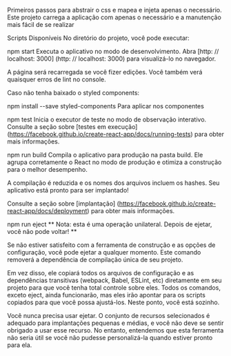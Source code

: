 Primeiros passos para abstrair o css e mapea  e injeta apenas o necessário.
Este projeto carrega a aplicação com apenas o necessário e a manutenção mais fácil de se realizar

Scripts Disponíveis
No diretório do projeto, você pode executar:

npm start
Executa o aplicativo no modo de desenvolvimento.
Abra [http: // localhost: 3000] (http: // localhost: 3000) para visualizá-lo no navegador.

A página será recarregada se você fizer edições.
Você também verá quaisquer erros de lint no console.

Caso não tenha baixado o styled components:

npm install --save styled-components
Para aplicar nos componentes 

npm test
Inicia o executor de teste no modo de observação interativo.
Consulte a seção sobre [testes em execução] (https://facebook.github.io/create-react-app/docs/running-tests) para obter mais informações.

npm run build
Compila o aplicativo para produção na pasta build.
Ele agrupa corretamente o React no modo de produção e otimiza a construção para o melhor desempenho.

A compilação é reduzida e os nomes dos arquivos incluem os hashes.
Seu aplicativo está pronto para ser implantado!

Consulte a seção sobre [implantação] (https://facebook.github.io/create-react-app/docs/deployment) para obter mais informações.

npm run eject
** Nota: esta é uma operação unilateral. Depois de ejetar, você não pode voltar! **

Se não estiver satisfeito com a ferramenta de construção e as opções de configuração, você pode ejetar a qualquer momento. Este comando removerá a dependência de compilação única de seu projeto.

Em vez disso, ele copiará todos os arquivos de configuração e as dependências transitivas (webpack, Babel, ESLint, etc) diretamente em seu projeto para que você tenha total controle sobre eles. Todos os comandos, exceto eject, ainda funcionarão, mas eles irão apontar para os scripts copiados para que você possa ajustá-los. Neste ponto, você está sozinho.

Você nunca precisa usar ejetar. O conjunto de recursos selecionados é adequado para implantações pequenas e médias, e você não deve se sentir obrigado a usar esse recurso. No entanto, entendemos que esta ferramenta não seria útil se você não pudesse personalizá-la quando estiver pronto para ela.

